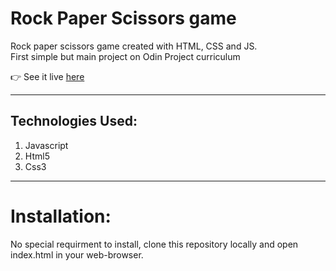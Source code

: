 # Rock Paper Scissors game
Rock paper scissors game created with HTML, CSS and JS.<br/>
First simple but main project on Odin Project curriculum

👉 See it live [here](https://firkax69.github.io/RockPaperScissors/)

-  -  -  -  -  -  -  -

## Technologies Used:

1. Javascript<br/>
3. Html5<br/>
3. Css3<br/>

-  -  -  -  -  -  -  -

# Installation:

No special requirment to install, clone this repository locally and open index.html in your web-browser.

